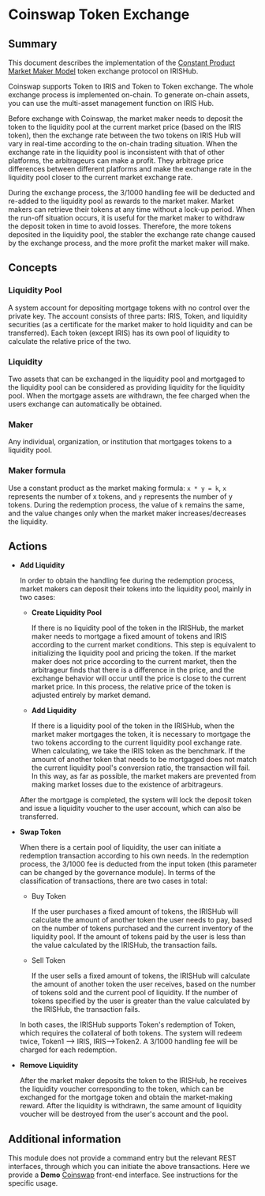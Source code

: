 # Coinswap Token Exchange

## Summary

This document describes the implementation of the [Constant Product Market Maker Model](https://github.com/runtimeverification/verified-smart-contracts/blob/uniswap/uniswap/x-y-k.pdf) token exchange protocol on IRISHub. 

Coinswap supports Token to IRIS and Token to Token exchange. The whole exchange process is implemented on-chain. To generate on-chain assets, you can use the multi-asset management function on IRIS Hub.

Before exchange with Coinswap, the market maker needs to deposit the token to the liquidity pool at the current market price (based on the IRIS token), then the exchange rate between the two tokens on IRIS Hub will vary in real-time according to the on-chain trading situation. When the exchange rate in the liquidity pool is inconsistent with that of other platforms, the arbitrageurs can make a profit. They arbitrage price differences between different platforms and make the exchange rate in the liquidity pool closer to the current market exchange rate.

During the exchange process, the 3/1000 handling fee will be deducted and re-added to the liquidity pool as rewards to the market maker. Market makers can retrieve their tokens at any time without a lock-up period. When the run-off situation occurs, it is useful for the market maker to withdraw the deposit token in time to avoid losses. Therefore, the more tokens deposited in the liquidity pool, the stabler the exchange rate change caused by the exchange process, and the more profit the market maker will make.


## Concepts

### Liquidity Pool

A system account for depositing mortgage tokens with no control over the private key. The account consists of three parts: IRIS, Token, and liquidity securities (as a certificate for the market maker to hold liquidity and can be transferred). Each token (except IRIS) has its own pool of liquidity to calculate the relative price of the two.

### Liquidity

Two assets that can be exchanged in the liquidity pool and mortgaged to the liquidity pool can be considered as providing liquidity for the liquidity pool. When the mortgage assets are withdrawn, the fee charged when the users exchange can automatically be obtained.

### Maker

Any individual, organization, or institution that mortgages tokens to a liquidity pool.

### Maker formula

Use a constant product as the market making formula: `x * y = k`,  `x` represents the number of x tokens, and `y` represents the number of y tokens. During the redemption process, the value of `k` remains the same, and the value changes only when the market maker increases/decreases the liquidity.

## Actions

- **Add Liquidity**

  In order to obtain the handling fee during the redemption process, market makers can deposit their tokens into the liquidity pool, mainly in two cases:

  - **Create Liquidity Pool**

    If there is no liquidity pool of the token in the IRISHub, the market maker needs to mortgage a fixed amount of tokens and IRIS according to the current market conditions. This step is equivalent to initializing the liquidity pool and pricing the token. If the market maker does not price according to the current market, then the arbitrageur finds that there is a difference in the price, and the exchange behavior will occur until the price is close to the current market price. In this process, the relative price of the token is adjusted entirely by market demand.

  - **Add Liquidity**

    If there is a liquidity pool of the token in the IRISHub, when the market maker mortgages the token, it is necessary to mortgage the two tokens according to the current liquidity pool exchange rate. When calculating, we take the IRIS token as the benchmark. If the amount of another token that needs to be mortgaged does not match the current liquidity pool's conversion ratio, the transaction will fail. In this way, as far as possible, the market makers are prevented from making market losses due to the existence of arbitrageurs.

  After the mortgage is completed, the system will lock the deposit token and issue a liquidity voucher to the user account, which can also be transferred.

- **Swap Token**

  When there is a certain pool of liquidity, the user can initiate a redemption transaction according to his own needs. In the redemption process, the 3/1000 fee is deducted from the input token (this parameter can be changed by the governance module). In terms of the classification of transactions, there are two cases in total:

  - Buy Token

    If the user purchases a fixed amount of tokens, the IRISHub will calculate the amount of another token the user needs to pay, based on the number of tokens purchased and the current inventory of the liquidity pool. If the amount of tokens paid by the user is less than the value calculated by the IRISHub, the transaction fails.

  - Sell Token

    If the user sells a fixed amount of tokens, the IRISHub will calculate the amount of another token the user receives, based on the number of tokens sold and the current pool of liquidity. If the number of tokens specified by the user is greater than the value calculated by the IRISHub, the transaction fails.

  In both cases, the IRISHub supports Token's redemption of Token, which requires the collateral of both tokens. The system will redeem twice, Token1 --> IRIS, IRIS-->Token2. A 3/1000 handling fee will be charged for each redemption.

- **Remove Liquidity**

  After the market maker deposits the token to the IRISHub, he receives the liquidity voucher corresponding to the token, which can be exchanged for the mortgage token and obtain the market-making reward. After the liquidity is withdrawn, the same amount of liquidity voucher will be destroyed from the user's account and the pool.

## Additional information

This module does not provide a command entry but the relevant REST interfaces, through which you can initiate the above transactions. Here we provide a **Demo** [Coinswap](https://github.com/zhiqiang-bianjie/coinswap) front-end interface. See instructions for the specific usage.
